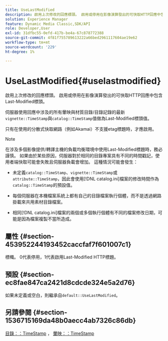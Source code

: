 ```yaml
---
title: UseLastModified
description: 啟用上次修改的回應標頭。 啟用或停用在影像演算發出的可快取HTTP回應中包含Last-Modified標頭。
solution: Experience Manager
feature: Dynamic Media Classic,SDK/API
role: Developer,User
exl-id: 31dfbc55-0efd-417b-be4a-67c878772388
source-git-commit: 4f81f755789613222a66bed2961117604ae19e62
workflow-type: tm+mt
source-wordcount: '229'
ht-degree: 1%

---
```


# UseLastModified{#uselastmodified}

啟用上次修改的回應標頭。 啟用或停用在影像演算發出的可快取HTTP回應中包含Last-Modified標頭。

伺服器使用回應中涉及的所有暈映與材質目錄/目錄記錄的最新`vignette::TimeStamp`與`catalog::TimeStamp`值做為Last-Modified標頭值。

只有在使用的分散式快取網路（例如Akamai）不支援etag標題時，才應啟用。

>[!NOTE]
>
>在涉及多個影像提供/轉譯主機的負載均衡環境中使用Last-Modified標題時，務必謹慎。 如果由於某些原因，伺服器對於相同的目錄專案具有不同的時間戳記，使用者端快取可能會失敗且伺服器負載會增加。 這種情況可能會發生：

* 未定義`catalog::TimeStamp`、`vignette::TimeStamp`或`attribute::TimeStamp`，因此會使用[!DNL catalog.ini]檔案的修改時間作為`catalog::TimeStamp`的預設值。

* 每個伺服器在本機檔案系統上都有自己的目錄檔案執行個體，而不是透過網路掛載來共用素材目錄檔案。
* 相同[!DNL catalog.ini]檔案的兩個或多個執行個體有不同的檔案修改日期，可能是因為檔案複製不當所造成。

## 屬性 {#section-453952244193452caccfaf7f601007c1}

標幟。 0代表停用，1代表啟用Last-Modified HTTP標題。

## 預設 {#section-ec8fae847ca2421d8cdcde324e5a2d76}

如果未定義或空白，則繼承自`default::UseLastModified`。

## 另請參閱 {#section-1536715169da48b0aecc4ab7326c86db}

[目錄：：TimeStamp](../../../../../ir-api/material-cat/image-rendering-api-ref/c-ir-material-catalog/c-ir-material-data-reference/r-ir-timestamp-dataref.md#reference-6daf7973dc4f4b4e9e8165756db7c319) ， [暈映：：TimeStamp](../../../../../ir-api/material-cat/image-rendering-api-ref/c-ir-material-catalog/c-ir-vignette-map-reference/r-ir-timestamp-vignette.md#reference-d57cdd40a6a645d199dbb1d56cc85bc1)
